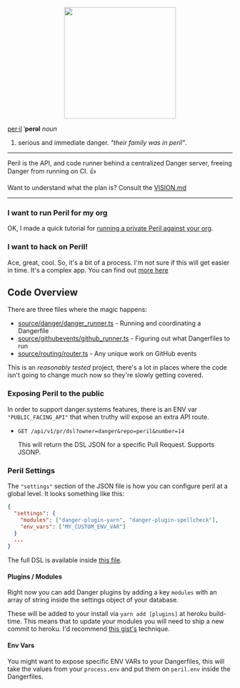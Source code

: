 <p align="center">
  <img src="http://danger.systems/images/js/peril-logo-hero-cachable@2x.png" width=250 />
</p>

[per·il](https://en.oxforddictionaries.com/definition/peril) **ˈperəl** _noun_

1.  serious and immediate danger. _"their family was in peril"_.

---

Peril is the API, and code runner behind a centralized Danger server, freeing Danger from running on CI. 👍

Want to understand what the plan is? Consult the [VISION.md](/VISION.md)

---

### I want to run Peril for my org

OK, I made a quick tutorial for [running a private Peril against your org](./docs/setup_for_org.md).

### I want to hack on Peril!

Ace, great, cool. So, it's a bit of a process. I'm not sure if this will get easier in time. It's a complex app. You can
find out [more here](./docs/local_dev.md)

## Code Overview

There are three files where the magic happens:

* [source/danger/danger_runner.ts](source/danger/danger_runner.ts) - Running and coordinating a Dangerfile
* [source/githubevents/github_runner.ts](source/github/events/github_runner.ts) - Figuring out what Dangerfiles to run
* [source/routing/router.ts](source/routing/router.ts) - Any unique work on GitHub events

This is an _reasonably tested_ project, there's a lot in places where the code isn't going to change much now so they're
slowly getting covered.

### Exposing Peril to the public

In order to support danger.systems features, there is an ENV var `"PUBLIC_FACING_API"` that when truthy will expose an
extra API route.

* `GET /api/v1/pr/dsl?owner=danger&repo=peril&number=14`

  This will return the DSL JSON for a specific Pull Request. Supports JSONP.

### Peril Settings

The `"settings"` section of the JSON file is how you can configure peril at a global level. It looks something like
this:

```json
{
  "settings": {
    "modules": ["danger-plugin-yarn", "danger-plugin-spellcheck"],
    "env_vars": ["MY_CUSTOM_ENV_VAR"]
  }
  ...
}
```

The full DSL is available inside
[this file](https://github.com/danger/peril/blob/master/source/db/GitHubRepoSettings.ts).

#### Plugins / Modules

Right now you can add Danger plugins by adding a key `modules` with an array of string inside the settings object of
your database.

These will be added to your install via `yarn add [plugins]` at heroku build-time. This means that to update your
modules you will need to ship a new commit to heroku. I'd recommend
[this gist's](https://gist.github.com/csu/d22e60114051a0a182d2) technique.

#### Env Vars

You might want to expose specific ENV VARs to your Dangerfiles, this will take the values from your `process.env` and
put them on `peril.env` inside the Dangerfiles.
